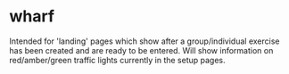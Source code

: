 # wharf

Intended for 'landing' pages which show after a group/individual exercise has been created
and are ready to be entered. Will show information on red/amber/green traffic lights
currently in the setup pages.
